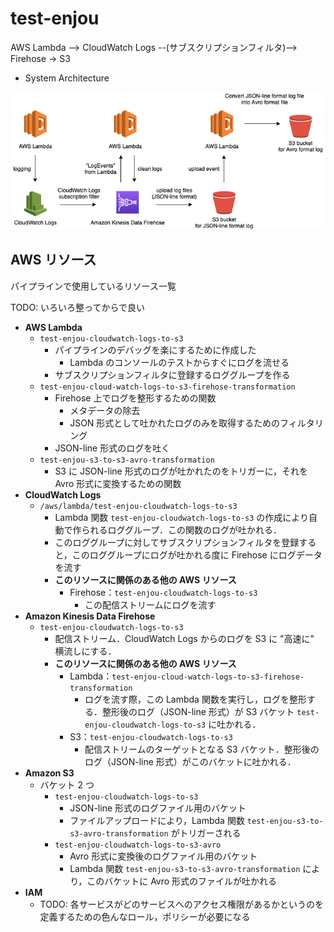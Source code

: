 # test-enjou

AWS Lambda --> CloudWatch Logs --(サブスクリプションフィルタ)--> Firehose -> S3

- System Architecture

![img](./docs/img/test-enjou-system-architecture.png)

## AWS リソース

パイプラインで使用しているリソース一覧

TODO: いろいろ整ってからで良い

- **AWS Lambda**
  - `test-enjou-cloudwatch-logs-to-s3`
    - パイプラインのデバッグを楽にするために作成した
      - Lambda のコンソールのテストからすぐにログを流せる
    - サブスクリプションフィルタに登録するロググループを作る
  - `test-enjou-cloud-watch-logs-to-s3-firehose-transformation`
    - Firehose 上でログを整形するための関数
      - メタデータの除去
      - JSON 形式として吐かれたログのみを取得するためのフィルタリング
    - JSON-line 形式のログを吐く
  - `test-enjou-s3-to-s3-avro-transformation`
    - S3 に JSON-line 形式のログが吐かれたのをトリガーに，それを Avro 形式に変換するための関数
- **CloudWatch Logs**
  - `/aws/lambda/test-enjou-cloudwatch-logs-to-s3`
    - Lambda 関数 `test-enjou-cloudwatch-logs-to-s3` の作成により自動で作られるロググループ．この関数のログが吐かれる．
    - このロググループに対してサブスクリプションフィルタを登録すると，このロググループにログが吐かれる度に Firehose にログデータを流す
    - **このリソースに関係のある他の AWS リソース**
      - Firehose：`test-enjou-cloudwatch-logs-to-s3`
        - この配信ストリームにログを流す
- **Amazon Kinesis Data Firehose**
  - `test-enjou-cloudwatch-logs-to-s3`
    - 配信ストリーム．CloudWatch Logs からのログを S3 に "高速に" 横流しにする．
    - **このリソースに関係のある他の AWS リソース**
      - Lambda：`test-enjou-cloud-watch-logs-to-s3-firehose-transformation`
        - ログを流す際，この Lambda 関数を実行し，ログを整形する．整形後のログ（JSON-line 形式）が S3 バケット `test-enjou-cloudwatch-logs-to-s3` に吐かれる．
      - S3：`test-enjou-cloudwatch-logs-to-s3`
        - 配信ストリームのターゲットとなる S3 バケット．整形後のログ（JSON-line 形式）がこのバケットに吐かれる．
- **Amazon S3**
  - バケット 2 つ
    - `test-enjou-cloudwatch-logs-to-s3`
      - JSON-line 形式のログファイル用のバケット
      - ファイルアップロードにより，Lambda 関数 `test-enjou-s3-to-s3-avro-transformation` がトリガーされる
    - `test-enjou-cloudwatch-logs-to-s3-avro`
      - Avro 形式に変換後のログファイル用のバケット
      - Lambda 関数 `test-enjou-s3-to-s3-avro-transformation` により，このバケットに Avro 形式のファイルが吐かれる
- **IAM**
  - TODO: 各サービスがどのサービスへのアクセス権限があるかというのを定義するための色んなロール，ポリシーが必要になる